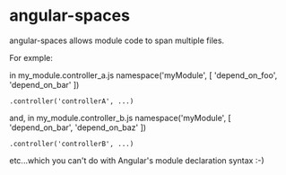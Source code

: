 angular-spaces
=====

angular-spaces allows module code to span multiple files.

For exmple:

in my_module.controller_a.js
	namespace('myModule', [
		'depend_on_foo',
		'depend_on_bar'
	])

	.controller('controllerA', ...)


and, in my_module.controller_b.js
	namespace('myModule', [
		'depend_on_bar',
		'depend_on_baz'
	])

	.controller('controllerB', ...)

etc...which you can't do with Angular's module declaration syntax :-)


